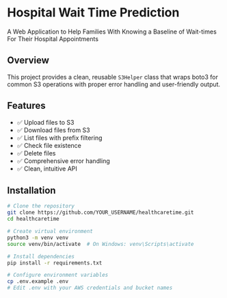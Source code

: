 # Hospital Wait Time Prediction

A Web Application to Help Families With Knowing a Baseline of Wait-times For Their Hospital Appointments

## Overview

This project provides a clean, reusable `S3Helper` class that wraps boto3 for common S3 operations with proper error handling and user-friendly output.

## Features

- ✅ Upload files to S3
- ✅ Download files from S3
- ✅ List files with prefix filtering
- ✅ Check file existence
- ✅ Delete files
- ✅ Comprehensive error handling
- ✅ Clean, intuitive API

## Installation
```bash
# Clone the repository
git clone https://github.com/YOUR_USERNAME/healthcaretime.git
cd healthcaretime

# Create virtual environment
python3 -m venv venv
source venv/bin/activate  # On Windows: venv\Scripts\activate

# Install dependencies
pip install -r requirements.txt

# Configure environment variables
cp .env.example .env
# Edit .env with your AWS credentials and bucket names
